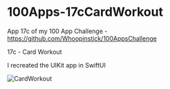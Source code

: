 # 100Apps-17cCardWorkout

App 17c of my 100 App Challenge - https://github.com/Whoopinstick/100AppsChallenge

17c - Card Workout

I recreated the UIKit app in SwiftUI


![CardWorkout](./CardWorkout.gif)
